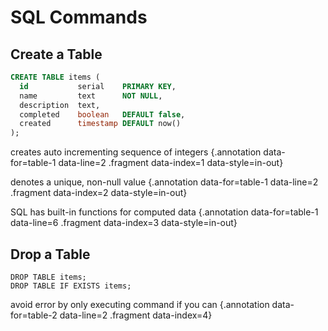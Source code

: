 # SQL Commands

<div class='row'>
<div class='cell-4'>

## Create a Table

```sql {#table-1 data-span="2:16:21 .fragment data-style=highlight-in-out data-index=1; 2:26:36 .fragment data-style=highlight-in-out data-index=2; 6:34:38 .fragment data-style=highlight-in data-index=3"}
CREATE TABLE items (
  id           serial    PRIMARY KEY,
  name         text      NOT NULL,
  description  text,
  completed    boolean   DEFAULT false,  
  created      timestamp DEFAULT now()
);
```

</div>
<div class='cell-2 smallest'>

creates auto incrementing sequence of integers {.annotation data-for=table-1 data-line=2 .fragment data-index=1 data-style=in-out}

denotes a unique, non-null value {.annotation data-for=table-1 data-line=2 .fragment data-index=2 data-style=in-out}

SQL has built-in functions for computed data {.annotation data-for=table-1 data-line=6 .fragment data-index=3 data-style=in-out}

</div>
</div><!-- end row -->

<div class='row'>
<div class='cell-4'>

## Drop a Table

``` {#table-2}
DROP TABLE items;
DROP TABLE IF EXISTS items;
```

</div>
<div class='cell-2 smallest'>

avoid error by only executing command if you can {.annotation data-for=table-2 data-line=2 .fragment data-index=4}

</div>
</div><!-- end row -->



